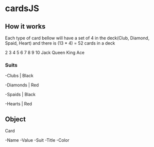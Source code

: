 # cardsJS

## How it works

Each type of card bellow will have a set of 4 in the deck(Club, Diamond, Spaid, Heart) and there is (13 * 4) = 52 cards in a deck

2 3 4 5 6 7 8 9 10 Jack Queen King Ace

### Suits

-Clubs | Black

-Diamonds | Red

-Spaids | Black

-Hearts | Red

## Object

Card

-Name
-Value
-Suit
-Title
-Color

